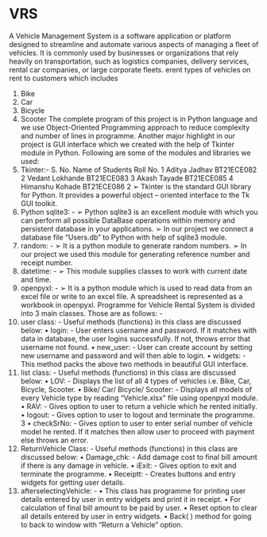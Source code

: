 # VRS
A Vehicle Management System is a software application or platform designed to streamline and automate various aspects of managing a fleet of vehicles. It is commonly used by businesses or organizations that rely heavily on transportation, such as logistics companies, delivery services, rental car companies, or large corporate fleets. 
erent types of vehicles on rent to customers which includes
1. Bike
2. Car
3. Bicycle
4. Scooter
The complete program of this project is in Python language and we use Object-Oriented
Programming approach to reduce complexity and number of lines in programme. Another major
highlight in our project is GUI interface which we created with the help of Tkinter module in
Python.
Following are some of the modules and libraries we used:
1. Tkinter:-
S. No. Name of Students Roll No.
1 Aditya Jadhav BT21ECE082
2 Vedant Lokhande BT21ECE083
3 Akash Tayade BT21ECE085
4 Himanshu Kohade BT21ECE086
2
➢ Tkinter is the standard GUI library for Python. It provides a powerful object –
oriented interface to the Tk GUI toolkit.
2. Python sqlite3: -
➢ Python sqlite3 is an excellent module with which you can perform all possible
DataBase operations within memory and persistent database in your applications.
➢ In our project we connect a database file “Users.db” to Python with help of sqlite3
module.
3. random: -
➢ It is a python module to generate random numbers.
➢ In our project we used this module for generating reference number and receipt
number.
4. datetime: -
➢ This module supplies classes to work with current date and time.
5. openpyxl: -
➢ It is a python module which is used to read data from an excel file or write to an
excel file. A spreadsheet is represented as a workbook in openpyxl.
Programme for Vehicle Rental System is divided into 3 main classes. Those are as follows: -
1. user class: - Useful methods (functions) in this class are discussed below:
• login: - User enters username and password. If it matches with data in
database, the user logins successfully. If not, throws error that username
not found.
• new_user: - User can create account by setting new username and
password and will then able to login.
• widgets: - This method packs the above two methods in beautiful GUI
interface.
2. list class: - Useful methods (functions) in this class are discussed below:
• LOV: - Displays the list of all 4 types of vehicles i.e. Bike, Car, Bicycle,
Scooter.
• Bike/ Car/ Bicycle/ Scooter: - Displays all models of every Vehicle type
by reading “Vehicle.xlsx” file using openpyxl module.
• RAV: - Gives option to user to return a vehicle which he rented initially.
• logout: - Gives option to user to logout and terminate the programme.
3
• checkSrNo: - Gives option to user to enter serial number of vehicle model
he rented. If it matches then allow user to proceed with payment else
throws an error.
3. ReturnVehicle Class: - Useful methods (functions) in this class are discussed below:
• Damage_chk: - Add damage cost to final bill amount if there is any
damage in vehicle.
• iExit: - Gives option to exit and terminate the programme.
• Receiptt: - Creates buttons and entry widgets for getting user details.
4. afterselectingVehicle: -
• This class has programme for printing user details entered by user in entry
widgets and print it in receipt.
• For calculation of final bill amount to be paid by user.
• Reset option to clear all details entered by user in entry widgets.
• Back( ) method for going to back to window with “Return a Vehicle”
option.
